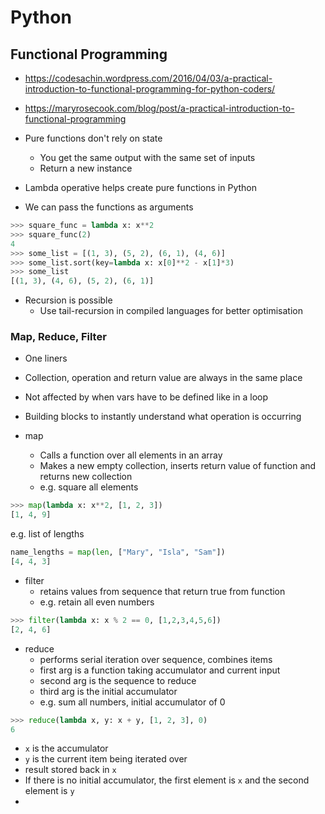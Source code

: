 # Python

## Functional Programming 

* https://codesachin.wordpress.com/2016/04/03/a-practical-introduction-to-functional-programming-for-python-coders/
* https://maryrosecook.com/blog/post/a-practical-introduction-to-functional-programming

* Pure functions don't rely on state
  * You get the same output with the same set of inputs
  * Return a new instance
* Lambda operative helps create pure functions in Python
* We can pass the functions as arguments

``` python
>>> square_func = lambda x: x**2
>>> square_func(2)
4
>>> some_list = [(1, 3), (5, 2), (6, 1), (4, 6)]
>>> some_list.sort(key=lambda x: x[0]**2 - x[1]*3)
>>> some_list
[(1, 3), (4, 6), (5, 2), (6, 1)]
```

* Recursion is possible
  * Use tail-recursion in compiled languages for better optimisation

### Map, Reduce, Filter

* One liners
* Collection, operation and return value are always in the same place
* Not affected by when vars have to be defined like in a loop
* Building blocks to instantly understand what operation is occurring

* map
  * Calls a function over all elements in an array
  * Makes a new empty collection, inserts return value of function and returns new collection
  * e.g. square all elements

``` python
>>> map(lambda x: x**2, [1, 2, 3])
[1, 4, 9]
```

e.g. list of lengths

``` python
name_lengths = map(len, ["Mary", "Isla", "Sam"])
[4, 4, 3]
```


* filter
  * retains values from sequence that return true from function
  * e.g. retain all even numbers

``` python
>>> filter(lambda x: x % 2 == 0, [1,2,3,4,5,6])
[2, 4, 6]
```

* reduce
  * performs serial iteration over sequence, combines items
  * first arg is a function taking accumulator and current input
  * second arg is the sequence to reduce
  * third arg is the initial accumulator
  * e.g. sum all numbers, initial accumulator of 0

``` python
>>> reduce(lambda x, y: x + y, [1, 2, 3], 0)
6
```

* `x` is the accumulator
* `y` is the current item being iterated over
* result stored back in `x`
* If there is no initial accumulator, the first element is `x` and the second element is `y`
* 


